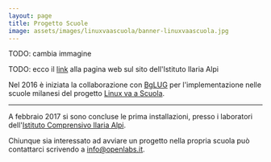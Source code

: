 ```yaml
---
layout: page
title: Progetto Scuole
image: assets/images/linuxvaascuola/banner-linuxvaascuola.jpg
---
```


TODO: cambia immagine



TODO: ecco il [link](http://www.icilariaalpi.gov.it/linux-va-a-scuola/) alla pagina web sul sito dell'Istituto Ilaria Alpi


Nel 2016 è iniziata la collaborazione con [BgLUG](https://bglug.it/) per l'implementazione nelle scuole milanesi del progetto [Linux va a Scuola](https://librescuola.org/).

<hr class="major" />

A febbraio 2017 si sono concluse le prima installazioni, presso  i laboratori dell'[Istituto Comprensivo Ilaria Alpi](http://www.icilariaalpi.gov.it/linux-va-a-scuola/).

Chiunque sia interessato ad avviare un progetto nella propria scuola può contattarci scrivendo a [info@openlabs.it](mailto:info@openlabs.it).
